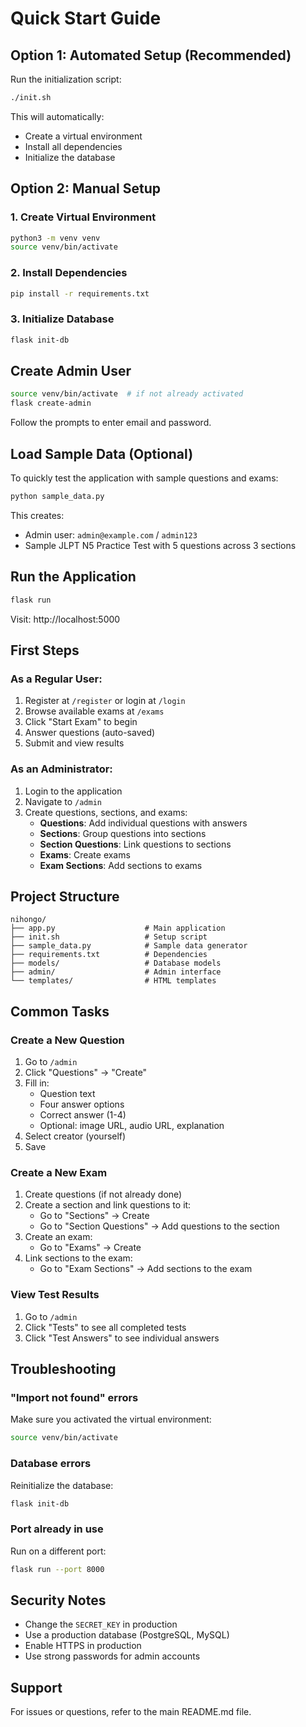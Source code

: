 # Quick Start Guide

## Option 1: Automated Setup (Recommended)

Run the initialization script:

```bash
./init.sh
```

This will automatically:
- Create a virtual environment
- Install all dependencies
- Initialize the database

## Option 2: Manual Setup

### 1. Create Virtual Environment

```bash
python3 -m venv venv
source venv/bin/activate
```

### 2. Install Dependencies

```bash
pip install -r requirements.txt
```

### 3. Initialize Database

```bash
flask init-db
```

## Create Admin User

```bash
source venv/bin/activate  # if not already activated
flask create-admin
```

Follow the prompts to enter email and password.

## Load Sample Data (Optional)

To quickly test the application with sample questions and exams:

```bash
python sample_data.py
```

This creates:
- Admin user: `admin@example.com` / `admin123`
- Sample JLPT N5 Practice Test with 5 questions across 3 sections

## Run the Application

```bash
flask run
```

Visit: http://localhost:5000

## First Steps

### As a Regular User:

1. Register at `/register` or login at `/login`
2. Browse available exams at `/exams`
3. Click "Start Exam" to begin
4. Answer questions (auto-saved)
5. Submit and view results

### As an Administrator:

1. Login to the application
2. Navigate to `/admin`
3. Create questions, sections, and exams:
   - **Questions**: Add individual questions with answers
   - **Sections**: Group questions into sections
   - **Section Questions**: Link questions to sections
   - **Exams**: Create exams
   - **Exam Sections**: Add sections to exams

## Project Structure

```
nihongo/
├── app.py                    # Main application
├── init.sh                   # Setup script
├── sample_data.py            # Sample data generator
├── requirements.txt          # Dependencies
├── models/                   # Database models
├── admin/                    # Admin interface
└── templates/                # HTML templates
```

## Common Tasks

### Create a New Question

1. Go to `/admin`
2. Click "Questions" → "Create"
3. Fill in:
   - Question text
   - Four answer options
   - Correct answer (1-4)
   - Optional: image URL, audio URL, explanation
4. Select creator (yourself)
5. Save

### Create a New Exam

1. Create questions (if not already done)
2. Create a section and link questions to it:
   - Go to "Sections" → Create
   - Go to "Section Questions" → Add questions to the section
3. Create an exam:
   - Go to "Exams" → Create
4. Link sections to the exam:
   - Go to "Exam Sections" → Add sections to the exam

### View Test Results

1. Go to `/admin`
2. Click "Tests" to see all completed tests
3. Click "Test Answers" to see individual answers

## Troubleshooting

### "Import not found" errors

Make sure you activated the virtual environment:
```bash
source venv/bin/activate
```

### Database errors

Reinitialize the database:
```bash
flask init-db
```

### Port already in use

Run on a different port:
```bash
flask run --port 8000
```

## Security Notes

- Change the `SECRET_KEY` in production
- Use a production database (PostgreSQL, MySQL)
- Enable HTTPS in production
- Use strong passwords for admin accounts

## Support

For issues or questions, refer to the main README.md file.

